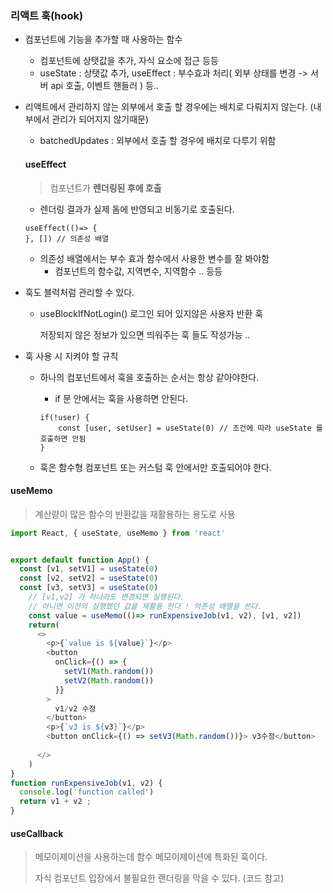### 리액트 훅(hook)

- 컴포넌트에 기능을 추가할 때 사용하는 함수 

  - 컴포넌트에 상탯값을 추가, 자식 요소에 접근 등등
  - useState : 상탯값 추가, useEffect : 부수효과 처리( 외부 상태를 변경 -> 서버 api 호출, 이벤트 핸들러 ) 등..

- 리액트에서 관리하지 않는 외부에서 호출 할 경우에는 배치로 다뤄지지 않는다. (내부에서 관리가 되어지지 않기때문)

  - batchedUpdates : 외부에서 호출 할 경우에 배치로 다루기 위함 

  #### **useEffect** 

  > 컴포넌트가 **렌더링된 후에 호출** 

  - 렌더링 결과가 실제 돔에 반영되고 비동기로 호출된다.

  ```
  useEffect(()=> {
  }, []) // 의존성 배열 
  ```

  - 의존성 배열에서는 부수 효과 함수에서 사용한 변수를 잘 봐야함
    - 컴포넌트의 함수값, 지역변수, 지역함수 .. 등등 

- 훅도 블럭처럼 관리할 수 있다.

  - useBlockIfNotLogin() 로그인 되어 있지않은 사용자 반환 훅 

    저장되지 않은 정보가 있으면 띄워주는 훅 들도 작성가능 ..

- 훅 사용 시 지켜야 할 규칙

  - 하나의 컴포넌트에서 훅을 호출하는 순서는 항상 같아야한다.

    - if 문 안에서는 훅을 사용하면 안된다. 

    ```
    if(!user) {
    	const [user, setUser] = useState(0) // 조건에 따라 useState 를 호출하면 안됨 
    }
    ```

    

  - 훅은 함수형 컴포넌트 또는 커스텀 훅 안에서만 호출되어야 한다.
  
  

#### useMemo

> 계산량이 많은 함수의 반환값을 재활용하는 용도로 사용



```javascript
import React, { useState, useMemo } from 'react'


export default function App() {
  const [v1, setV1] = useState(0)
  const [v2, setV2] = useState(0)
  const [v3, setV3] = useState(0)
    // [v1,v2] 가 하나라도 변경되면 실행된다.
    // 아니면 이전의 실행했던 값을 재활용 한다 ! 의존성 배열을 쓴다.
    const value = useMemo(()=> runExpensiveJob(v1, v2), [v1, v2])
    return(
      <>
        <p>{`value is ${value}`}</p>
        <button
          onClick={() => {
            setV1(Math.random())
            setV2(Math.random())
          }}
        >
          v1/v2 수정
        </button>
        <p>{`v3 is ${v3}`}</p>
        <button onClick={() => setV3(Math.random())}> v3수정</button>     
      
      </>
    ) 
}
function runExpensiveJob(v1, v2) {
  console.log('function called')
  return v1 + v2 ;
}
```



#### useCallback

> 메모이제이션을 사용하는데 함수 메모이제이션에 특화된 훅이다.
>
> 자식 컴포넌트 입장에서 불필요한 랜더링을 막을 수 있다. (코드 참고)



